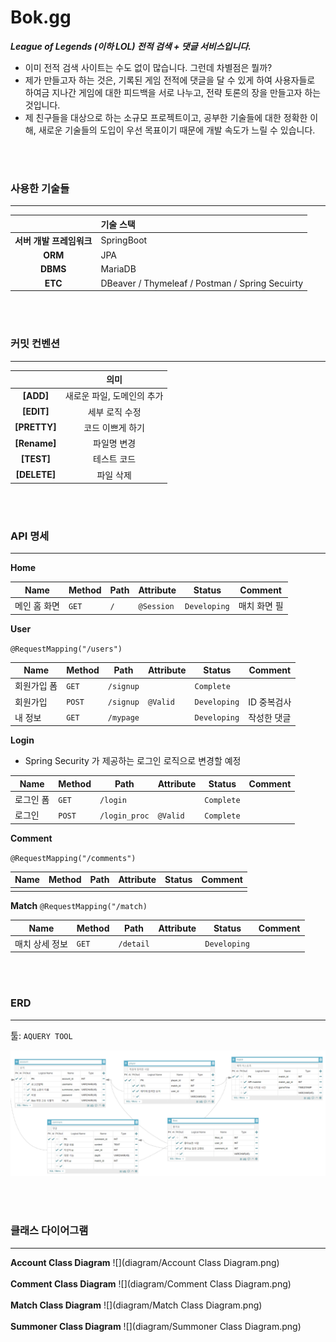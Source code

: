 # Bok.gg


***League of Legends (이하 LOL) 전적 검색 +  댓글 서비스입니다.***

- 이미 전적 검색 사이트는 수도 없이 많습니다. 그런데 차별점은 뭘까?
- 제가 만들고자 하는 것은, 기록된 게임 전적에 댓글을 달 수 있게 하여 사용자들로 하여금 지나간 게임에 대한 피드백을 서로 나누고, 전략 토론의 장을 만들고자 하는 것입니다.
- 제 친구들을 대상으로 하는 소규모 프로젝트이고, 공부한 기술들에 대한 정확한 이해, 새로운 기술들의 도입이 우선 목표이기 때문에 개발 속도가 느릴 수 있습니다.

<br><br>

### 사용한 기술들

***



|                          | 기술 스택                                       |
| :----------------------: | :---------------------------------------------- |
| **서버 개발 프레임워크** | SpringBoot                                      |
|         **ORM**          | JPA                                             |
|         **DBMS**         | MariaDB                                         |
|         **ETC**          | DBeaver / Thymeleaf / Postman / Spring Secuirty |

<br><br>

### 커밋 컨벤션

***



|              |            의미            |
| :----------: | :------------------------: |
|  **[ADD]**   | 새로운 파일, 도메인의 추가 |
|  **[EDIT]**  |       세부 로직 수정       |
| **[PRETTY]** |      코드 이쁘게 하기      |
| **[Rename]** |        파일명 변경         |
|  **[TEST]**  |        테스트 코드         |
| **[DELETE]** |         파일 삭제          |


<br><br>

### API 명세

***

**Home**

| Name         | Method | Path | Attribute  | Status       | Comment      |
| ------------ | ------ | ---- | ---------- | ------------ | ------------ |
| 메인 홈 화면 | `GET`  | `/`  | `@Session` | `Developing` | 매치 화면 필 |



**User**

`@RequestMapping("/users")`

| Name        | Method | Path      | Attribute | Status       | Comment     |
| ----------- | ------ | --------- | --------- | ------------ | ----------- |
| 회원가입 폼 | `GET`  | `/signup` |           | `Complete`   |             |
| 회원가입    | `POST` | `/signup` | `@Valid`  | `Developing` | ID 중복검사 |
| 내 정보     | `GET`  | `/mypage` |           | `Developing` | 작성한 댓글 |



**Login**

- Spring Security 가 제공하는 로그인 로직으로 변경할 예정

| Name      | Method | Path          | Attribute | Status     | Comment |
| --------- | ------ | ------------- | --------- | ---------- | ------- |
| 로그인 폼 | `GET`  | `/login`      |           | `Complete` |         |
| 로그인    | `POST` | `/login_proc` | `@Valid`  | `Complete` |         |



**Comment**

`@RequestMapping("/comments")`

| Name | Method | Path | Attribute | Status | Comment |
| ---- | ------ | ---- | --------- | ------ | ------- |
|      |        |      |           |        |         |

**Match**
`@RequestMapping("/match)`

| Name     | Method | Path      | Attribute | Status       | Comment |
|----------|-------|-----------| --------- |--------------|------|
| 매치 상세 정보 | `GET` | `/detail` |           | `Developing` |      |



<br>

<br>

### ERD 

***

툴: `AQUERY TOOL`

![](ERD.png)

<br>
<br>

### 클래스 다이어그램
***

**Account Class Diagram**
![](diagram/Account Class Diagram.png)
<br><br>
**Comment Class Diagram**
![](diagram/Comment Class Diagram.png)
<br><br>
**Match Class Diagram**
![](diagram/Match Class Diagram.png)
<br><br>
**Summoner Class Diagram**
![](diagram/Summoner Class Diagram.png)
